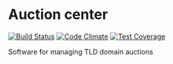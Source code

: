 # Auction center

[![Build Status](https://travis-ci.org/internetee/auction_center.svg?branch=master)](https://travis-ci.org/internetee/auction_center)
[![Code Climate](https://codeclimate.com/github/internetee/auction_center/badges/gpa.svg)](https://codeclimate.com/github/internetee/auction_center)
[![Test Coverage](https://codeclimate.com/github/internetee/auction_center/badges/coverage.svg)](https://codeclimate.com/github/internetee/auction_center/coverage)

Software for managing TLD domain auctions
